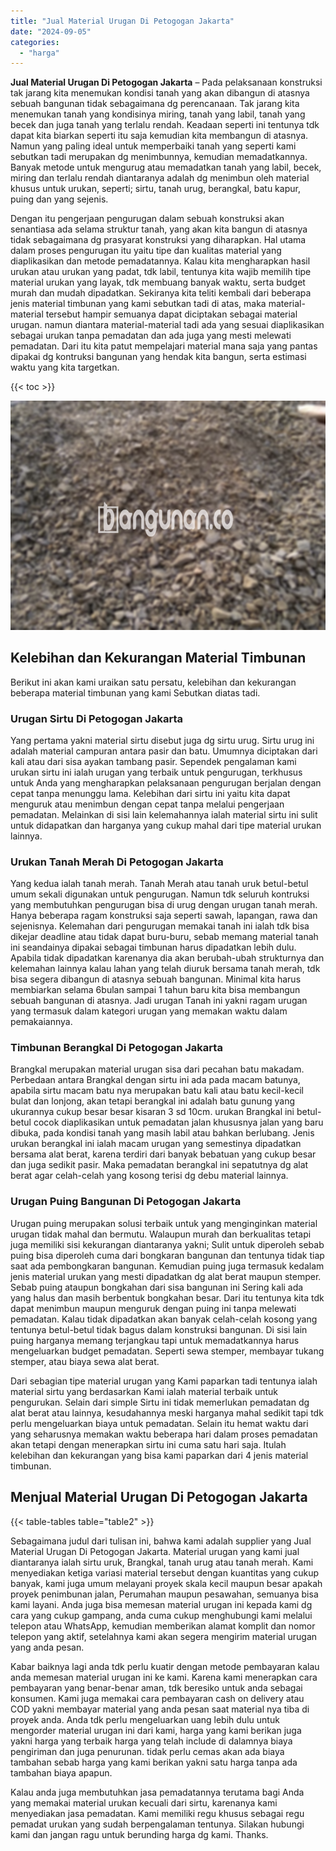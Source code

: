 ```yaml
---
title: "Jual Material Urugan Di Petogogan Jakarta"
date: "2024-09-05"
categories: 
  - "harga"
---
```


**Jual Material Urugan Di Petogogan Jakarta** – Pada pelaksanaan konstruksi tak jarang kita menemukan kondisi tanah yang akan dibangun di atasnya sebuah bangunan tidak sebagaimana dg perencanaan. Tak jarang kita menemukan tanah yang kondisinya miring, tanah yang labil, tanah yang becek dan juga tanah yang terlalu rendah. Keadaan seperti ini tentunya tdk dapat kita biarkan seperti itu saja kemudian kita membangun di atasnya. Namun yang paling ideal untuk memperbaiki tanah yang seperti kami sebutkan tadi merupakan dg menimbunnya, kemudian memadatkannya. Banyak metode untuk mengurug atau memadatkan tanah yang labil, becek, miring dan terlalu rendah diantaranya adalah dg menimbun oleh material khusus untuk urukan, seperti; sirtu, tanah urug, berangkal, batu kapur, puing dan yang sejenis.

Dengan itu pengerjaan pengurugan dalam sebuah konstruksi akan senantiasa ada selama struktur tanah, yang akan kita bangun di atasnya tidak sebagaimana dg prasyarat konstruksi yang diharapkan. Hal utama dalam proses pengurugan itu yaitu tipe dan kualitas material yang diaplikasikan dan metode pemadatannya. Kalau kita mengharapkan hasil urukan atau urukan yang padat, tdk labil, tentunya kita wajib memilih tipe material urukan yang layak, tdk membuang banyak waktu, serta budget murah dan mudah dipadatkan. Sekiranya kita teliti kembali dari beberapa jenis material timbunan yang kami sebutkan tadi di atas, maka material-material tersebut hampir semuanya dapat diciptakan sebagai material urugan. namun diantara material-material tadi ada yang sesuai diaplikasikan sebagai urukan tanpa pemadatan dan ada juga yang mesti melewati pemadatan. Dari itu kita patut mempelajari material mana saja yang pantas dipakai dg kontruksi bangunan yang hendak kita bangun, serta estimasi waktu yang kita targetkan.

{{< toc >}}

![Jual Material Urugan Di Petogogan Jakarta](/images/jual-urugan-24.png)

## Kelebihan dan Kekurangan Material Timbunan

Berikut ini akan kami uraikan satu persatu, kelebihan dan kekurangan beberapa material timbunan yang kami Sebutkan diatas tadi.

### Urugan Sirtu Di Petogogan Jakarta

Yang pertama yakni material sirtu disebut juga dg sirtu urug. Sirtu urug ini adalah material campuran antara pasir dan batu. Umumnya diciptakan dari kali atau dari sisa ayakan tambang pasir. Sependek pengalaman kami urukan sirtu ini ialah urugan yang terbaik untuk pengurugan, terkhusus untuk Anda yang mengharapkan pelaksanaan pengurugan berjalan dengan cepat tanpa menunggu lama. Kelebihan dari sirtu ini yaitu kita dapat menguruk atau menimbun dengan cepat tanpa melalui pengerjaan pemadatan. Melainkan di sisi lain kelemahannya ialah material sirtu ini sulit untuk didapatkan dan harganya yang cukup mahal dari tipe material urukan lainnya.

### Urukan Tanah Merah Di Petogogan Jakarta

Yang kedua ialah tanah merah. Tanah Merah atau tanah uruk betul-betul umum sekali digunakan untuk pengurugan. Namun tdk seluruh kontruksi yang membutuhkan pengurugan bisa di urug dengan urugan tanah merah. Hanya beberapa ragam konstruksi saja seperti sawah, lapangan, rawa dan sejenisnya. Kelemahan dari pengurugan memakai tanah ini ialah tdk bisa dikejar deadline atau tidak dapat buru-buru, sebab memang material tanah ini seandainya dipakai sebagai timbunan harus dipadatkan lebih dulu. Apabila tidak dipadatkan karenanya dia akan berubah-ubah strukturnya dan kelemahan lainnya kalau lahan yang telah diuruk bersama tanah merah, tdk bisa segera dibangun di atasnya sebuah bangunan. Minimal kita harus membiarkan selama 6bulan sampai 1 tahun baru kita bisa membangun sebuah bangunan di atasnya. Jadi urugan Tanah ini yakni ragam urugan yang termasuk dalam kategori urugan yang memakan waktu dalam pemakaiannya.

### Timbunan Berangkal Di Petogogan Jakarta

Brangkal merupakan material urugan sisa dari pecahan batu makadam. Perbedaan antara Brangkal dengan sirtu ini ada pada macam batunya, apabila sirtu macam batu nya merupakan batu kali atau batu kecil-kecil bulat dan lonjong, akan tetapi berangkal ini adalah batu gunung yang ukurannya cukup besar besar kisaran 3 sd 10cm. urukan Brangkal ini betul-betul cocok diaplikasikan untuk pemadatan jalan khususnya jalan yang baru dibuka, pada kondisi tanah yang masih labil atau bahkan berlubang. Jenis urukan berangkal ini ialah macam urugan yang semestinya dipadatkan bersama alat berat, karena terdiri dari banyak bebatuan yang cukup besar dan juga sedikit pasir. Maka pemadatan berangkal ini sepatutnya dg alat berat agar celah-celah yang kosong terisi dg debu material lainnya.

### Urugan Puing Bangunan Di Petogogan Jakarta

Urugan puing merupakan solusi terbaik untuk yang menginginkan material urugan tidak mahal dan bermutu. Walaupun murah dan berkualitas tetapi juga memiliki sisi kekurangan diantaranya yakni; Sulit untuk diperoleh sebab puing bisa diperoleh cuma dari bongkaran bangunan dan tentunya tidak tiap saat ada pembongkaran bangunan. Kemudian puing juga termasuk kedalam jenis material urukan yang mesti dipadatkan dg alat berat maupun stemper. Sebab puing ataupun bongkahan dari sisa bangunan ini Sering kali ada yang halus dan masih berbentuk bongkahan besar. Dari itu tentunya kita tdk dapat menimbun maupun menguruk dengan puing ini tanpa melewati pemadatan. Kalau tidak dipadatkan akan banyak celah-celah kosong yang tentunya betul-betul tidak bagus dalam konstruksi bangunan. Di sisi lain puing harganya memang terjangkau tapi untuk memadatkannya harus mengeluarkan budget pemadatan. Seperti sewa stemper, membayar tukang stemper, atau biaya sewa alat berat.

Dari sebagian tipe material urugan yang Kami paparkan tadi tentunya ialah material sirtu yang berdasarkan Kami ialah material terbaik untuk pengurukan. Selain dari simple Sirtu ini tidak memerlukan pemadatan dg alat berat atau lainnya, kesudahannya meski harganya mahal sedikit tapi tdk perlu mengeluarkan biaya untuk pemadatan. Selain itu hemat waktu dari yang seharusnya memakan waktu beberapa hari dalam proses pemadatan akan tetapi dengan menerapkan sirtu ini cuma satu hari saja. Itulah kelebihan dan kekurangan yang bisa kami paparkan dari 4 jenis material timbunan.

## Menjual Material Urugan Di Petogogan Jakarta

{{< table-tables table="table2" >}}

Sebagaimana judul dari tulisan ini, bahwa kami adalah supplier yang Jual Material Urugan Di Petogogan Jakarta. Material urugan yang kami jual diantaranya ialah sirtu uruk, Brangkal, tanah urug atau tanah merah. Kami menyediakan ketiga variasi material tersebut dengan kuantitas yang cukup banyak, kami juga umum melayani proyek skala kecil maupun besar apakah proyek penimbunan jalan, Perumahan maupun pesawahan, semuanya bisa kami layani. Anda juga bisa memesan material urugan ini kepada kami dg cara yang cukup gampang, anda cuma cukup menghubungi kami melalui telepon atau WhatsApp, kemudian memberikan alamat komplit dan nomor telepon yang aktif, setelahnya kami akan segera mengirim material urugan yang anda pesan.

Kabar baiknya lagi anda tdk perlu kuatir dengan metode pembayaran kalau anda memesan material urugan ini ke kami. Karena kami menerapkan cara pembayaran yang benar-benar aman, tdk beresiko untuk anda sebagai konsumen. Kami juga memakai cara pembayaran cash on delivery atau COD yakni membayar material yang anda pesan saat material nya tiba di proyek anda. Anda tdk perlu mengeluarkan uang lebih dulu untuk mengorder material urugan ini dari kami, harga yang kami berikan juga yakni harga yang terbaik harga yang telah include di dalamnya biaya pengiriman dan juga penurunan. tidak perlu cemas akan ada biaya tambahan sebab harga yang kami berikan yakni satu harga tanpa ada tambahan biaya apapun.

Kalau anda juga membutuhkan jasa pemadatannya terutama bagi Anda yang memakai material urukan kecuali dari sirtu, karenanya kami menyediakan jasa pemadatan. Kami memiliki regu khusus sebagai regu pemadat urukan yang sudah berpengalaman tentunya. Silakan hubungi kami dan jangan ragu untuk berunding harga dg kami. Thanks.
